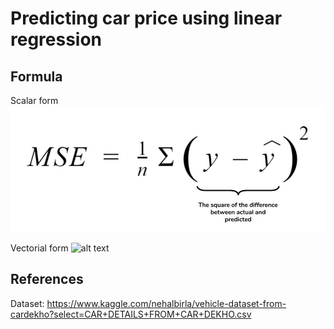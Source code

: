 # Predicting car price using linear regression
## Formula
Scalar form
![alt text](https://github.com/rcgc/CarPriceLR/blob/master/mse_formula.jpg)

Vectorial form
![alt text](https://github.com/rcgc/CarPriceLR/blob/master/mse_formula_vectorial.jpeg)

## References
Dataset: https://www.kaggle.com/nehalbirla/vehicle-dataset-from-cardekho?select=CAR+DETAILS+FROM+CAR+DEKHO.csv
